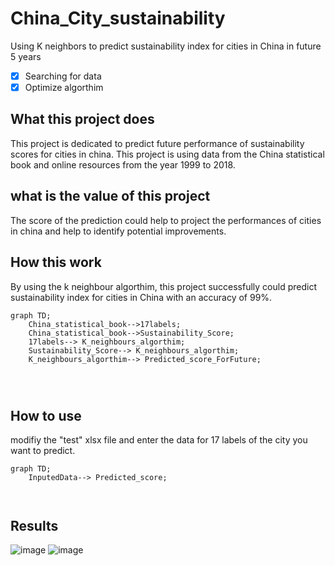 # China_City_sustainability
Using K neighbors to predict sustainability index for cities in China in future 5 years 
- [x] Searching for data  
- [x] Optimize algorthim 

## What this project does
This project is dedicated to predict future performance of sustainability scores for cities in china. This project is using data from the China statistical book and online resources from the year 1999 to 2018. 

## what is the value of this project 
The score of the prediction could help to project the performances of cities in china and help to identify potential improvements.

## How this work 
By using the k neighbour algorthim, this project successfully could predict sustainability index for cities in China with an accuracy of 99%. 



```mermaid
graph TD;
    China_statistical_book-->17labels;
    China_statistical_book-->Sustainability_Score;
    17labels--> K_neighbours_algorthim;
    Sustainability_Score--> K_neighbours_algorthim;
    K_neighbours_algorthim--> Predicted_score_ForFuture;
    
    
    
```
## How to use
modifiy the "test" xlsx file and enter the data for 17 labels of the city you want to predict. 
```mermaid
graph TD;
    InputedData--> Predicted_score;
    
    
```



## Results 

![image](https://user-images.githubusercontent.com/39557261/168578041-ad313b58-f297-4714-93c9-04a02fa0320c.png)
![image](https://user-images.githubusercontent.com/39557261/168578074-ee628602-07a7-45e9-ac22-6c4fe62dbe6d.png)


